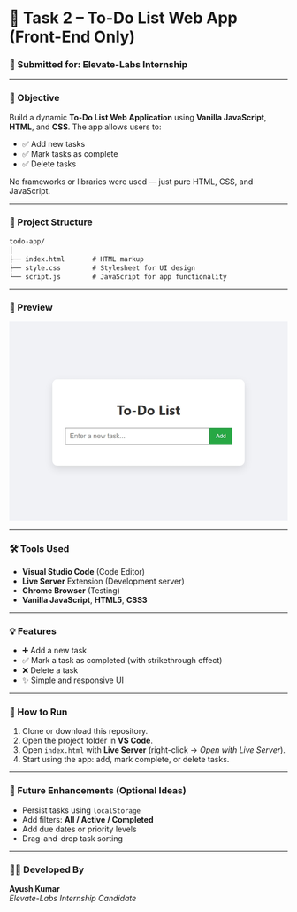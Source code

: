 # 📝 Task 2 – To-Do List Web App (Front-End Only)

### 🚀 Submitted for: Elevate-Labs Internship

---

### 📌 Objective

Build a dynamic **To-Do List Web Application** using **Vanilla JavaScript**, **HTML**, and **CSS**. The app allows users to:
- ✅ Add new tasks
- ✅ Mark tasks as complete
- ✅ Delete tasks

No frameworks or libraries were used — just pure HTML, CSS, and JavaScript.

---

### 📂 Project Structure

```
todo-app/
│
├── index.html       # HTML markup
├── style.css        # Stylesheet for UI design
└── script.js        # JavaScript for app functionality
```

---

### 📸 Preview

![To-Do App Screenshot](Output.jpg)

---

### 🛠️ Tools Used

- **Visual Studio Code** (Code Editor)
- **Live Server** Extension (Development server)
- **Chrome Browser** (Testing)
- **Vanilla JavaScript**, **HTML5**, **CSS3**

---

### 💡 Features

- ➕ Add a new task
- ✅ Mark a task as completed (with strikethrough effect)
- ❌ Delete a task
- ✨ Simple and responsive UI

---

### 🧪 How to Run

1. Clone or download this repository.
2. Open the project folder in **VS Code**.
3. Open `index.html` with **Live Server** (right-click → *Open with Live Server*).
4. Start using the app: add, mark complete, or delete tasks.

---

### 🔧 Future Enhancements (Optional Ideas)
- Persist tasks using `localStorage`
- Add filters: **All / Active / Completed**
- Add due dates or priority levels
- Drag-and-drop task sorting

---

### 👨‍💻 Developed By

**Ayush Kumar**  
*Elevate-Labs Internship Candidate*
